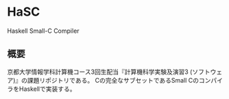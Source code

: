 # HaSC
Haskell Small-C Compiler

## 概要
京都大学情報学科計算機コース3回生配当『計算機科学実験及演習3  (ソフトウェア)』の課題リポジトリである。
Cの完全なサブセットであるSmall CのコンパイラをHaskellで実装する。
